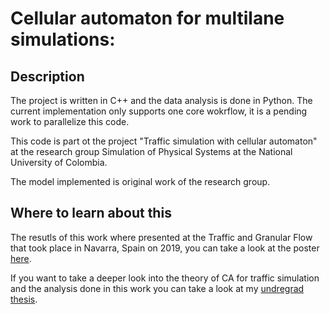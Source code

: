 # Cellular automaton for multilane simulations:

## Description
The project is written in C++ and the data analysis is done in Python. The current implementation only supports one core wokrflow, it is a pending work to parallelize this code.

This code is part ot the project "Traffic simulation with cellular automaton" at the research group Simulation of Physical Systems at the National University of Colombia. 

The model implemented is original work of the research group.

## Where to learn about this

The resutls of this work where presented at the Traffic and Granular Flow that took place in Navarra, Spain on 2019, you can take a look at the poster [here](https://drive.google.com/file/d/18sZLUpGvvyk6az-Vn1P42fnXg804X_fL/view?usp=sharing).

If  you want to take a deeper look into the theory of CA for traffic simulation and the analysis done in this work you can take a look at my [undregrad thesis](https://drive.google.com/file/d/1iW4wcanFF1jaBMap7b8ekN22cE6Hvyzb/view?usp=sharing).
